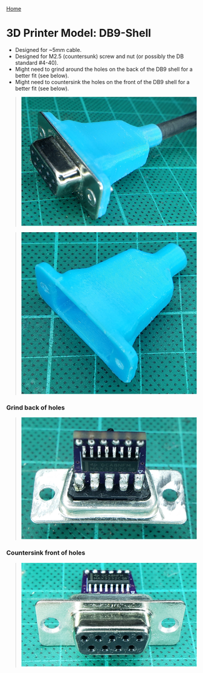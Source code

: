 [Home](/)
# 3D Printer Model: DB9-Shell

- Designed for ~5mm cable.
- Designed for M2.5 (countersunk) screw and nut (or possibly the DB standard #4-40).
- Might need to grind around the holes on the back of the DB9 shell for a better fit (see below).
- Might need to countersink the holes on the front of the DB9 shell for a better fit (see below).

> ![Installed](https://github.com/serisman/HIDman-mini/blob/main/pictures/DB9-to-TTL%20-%20Shell%20Installed.jpg?raw=true)

> ![3D Printed](https://github.com/serisman/HIDman-mini/blob/main/3D%20Printer%20Models/DB9-Shell/DB9-Shell.jpg?raw=true)

### Grind back of holes
> ![Grind back](https://github.com/serisman/HIDman-mini/blob/main/pictures/DB9%20-%20grind%20back.jpg?raw=true)

### Countersink front of holes
> ![Countersink front](https://github.com/serisman/HIDman-mini/blob/main/pictures/DB9%20-%20countersink%20front.jpg?raw=true)
